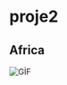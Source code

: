 # proje2

## Africa

![GİF](https://github.com/ademgencer/proje2/blob/main/Yaz%C4%B1l%C4%B1m%20%C3%96devi%202.gif)
